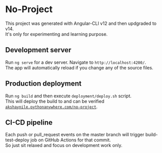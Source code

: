# No-Project

This project was generated with Angular-CLI v12 and then updgraded to v14.<br> 
It's only for experimenting and learning purpose.<br>

## Development server

Run `ng serve` for a dev server. Navigate to `http://localhost:4200/`.<br> 
The app will automatically reload if you change any of the source files.<br>

## Production deployment

Run `ng build` and then execute `deployment/deploy.sh` script.<br>
This will deploy the build to and can be verified [`akshaynile.pythonanywhere.com/no-project`](https://akshaynile.pythonanywhere.com/no-project).<br>


## CI-CD pipeline

Each push or pull_request events on the master branch will trigger build-test-deploy job on GitHub Actions for that commit.<br>
So just sit relaxed and focus on development work only.<br>
